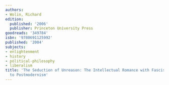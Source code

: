 ```yaml
---
authors:
- Wolin, Richard
edition:
  published: '2006'
  publisher: Princeton University Press
goodreads: '349784'
isbn: '9780691125992'
published: '2004'
subjects:
- enlightenment
- history
- political-philosophy
- liberalism
title: 'The Seduction of Unreason: The Intellectual Romance with Fascism from Nietzsche
  to Postmodernism'
---
```


